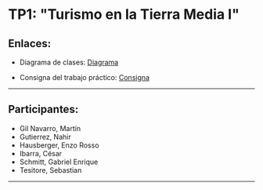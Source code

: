 # TP1: "Turismo en la Tierra Media I"



## **Enlaces:**

-   Diagrama de clases:
[Diagrama](https://drive.google.com/file/d/14HoSk68wNG9XauLTRsEYf6AYOXq4OcB3/view?usp=sharing)


-   Consigna del trabajo práctico:
[Consigna](https://docs.google.com/document/d/1-_aKjwtkNk7tNu9_ZOORiytNQixHyI970eD7UIiRGdw/edit#heading=h.jjfr54i8xtfr)


___
**Participantes:**
-

-   Gil Navarro, Martín
-   Gutierrez, Nahir
-   Hausberger, Enzo Rosso
-   Ibarra, César
-   Schmitt, Gabriel Enrique
-   Tesitore, Sebastian

___